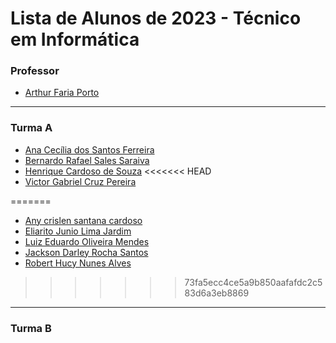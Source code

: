 
# Lista de Alunos de 2023 - Técnico em Informática

### Professor

- [Arthur Faria Porto](https://github.com/arthurfporto)

---

[comment]: <> (Coloque abaixo o seu nome completo, em ordem alfabética, e o link para o seu github, com base no exemplo do que fiz no nome do professor)

### Turma A

- [Ana Cecília dos Santos Ferreira](https://github.com/AnaCecilia2)
- [Bernardo Rafael Sales Saraiva](https://github.com/Brx012)
- [Henrique Cardoso de Souza](https://github.com/Henrique-1961)
<<<<<<< HEAD
- [Victor Gabriel Cruz Pereira](https://github.com/Victorgabrielcruz21)

=======
- [Any crislen santana cardoso](https://github.com/anycrislen)
- [Eliarito Junio Lima Jardim](https://github.com/Eliarito)
- [Luiz Eduardo Oliveira Mendes](https://github.com/DuduBz7)
- [Jackson Darley Rocha Santos](https://github.com/JacksGato)
- [Robert Hucy Nunes Alves](https://github.com/RobertHucy)
>>>>>>> 73fa5ecc4ce5a9b850aafafdc2c583d6a3eb8869
<hr>

### Turma B
